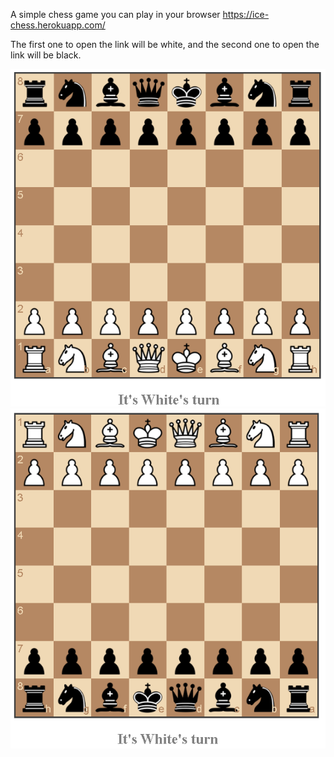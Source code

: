 A simple chess game you can play in your browser https://ice-chess.herokuapp.com/

The first one to open the link will be white, and the second one to open the link will be black.



![White screenshot](screenshots/whiteTurn.PNG)
![Black screenshot](screenshots/blackTurn.PNG)
